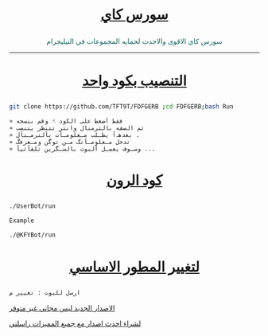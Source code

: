 # <p align="center" style="color:#cb3349" > [سورس كاي](https://telegram.me/RMMMC) 

<p align="center" style="color: #14635c;" > سورس كاي الاقوى والاحدث لحمايه المجموعات في التيليجرام 

*** 

# <p align="center" style="color: #14635c;" > [التنصيب بكود واحد](https://t.me/zFFF8) 
```sh 
git clone https://github.com/TFT9T/FDFGERB ;cd FDFGERB;bash Run
``` 
``` 
» فقط أضغط على الكود ☝️ وقم بنسخه 
» ثم الصقه بالترمنال وانتر تتنظر يتنصب 
» بعدهہ‌‏آ يطـلب مـعلومـآت بآلترمـنآل . 
» تدخل مـعلومـآتگ مـن توگن ومـعرفگ 
» وسـوف يعمـل آلبوت بالسـگرين تلقآئيآ ... 
``` 
# <p align="center" style="color: #14635c;" > [كود الرون](https://t.me/Zfff8) 
```sh 
./UserBot/run 

Example 

./@KFYBot/run 
``` 
# <p align="center" style="color: #14635c;" > [لتغيير المطور الاساسي ](https://t.me/ZFff8) 
```sh 
ارسل للبوت : تغيير م
``` 

[الاصدار الجديد ليس مجاني غير متوفر](https://t.me/ccc3cc) 

[لشراء احدث اصدار مع جميع المميزات راسلني](https://t.me/X_J_5) 
